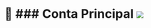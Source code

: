 <div>
 <h1>👤 ### Conta Principal <a href="https://github.com/nielassis">
 <img src="https://skillicons.dev/icons?i=github"/>
</a></h1>
</div>

